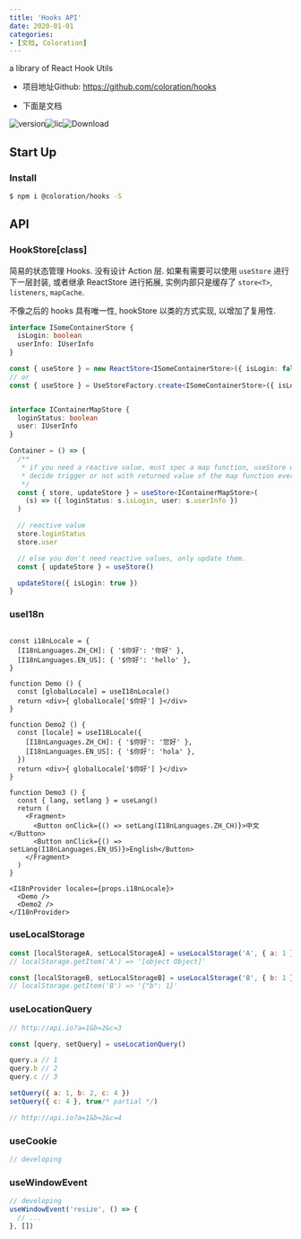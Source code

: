 ```yaml
---
title: 'Hooks API'
date: 2020-01-01
categories:
- [文档, Coloration]
---
```


a library of React Hook Utils

- 项目地址Github: <https://github.com/coloration/hooks>

- 下面是文档

<!-- more -->

<div style="display: flex;">
<img src="https://img.shields.io/npm/v/@coloration/hooks.svg" alt="version">
<img src="https://img.shields.io/npm/l/@coloration/hooks.svg" alt="lic">
<img src="https://img.shields.io/npm/dm/@coloration/hooks.svg" alt="Download">
</div>

## Start Up

### Install

``` bash
$ npm i @coloration/hooks -S
```

## API

### HookStore[class]


简易的状态管理 Hooks. 没有设计 Action 层. 如果有需要可以使用 `useStore` 进行下一层封装, 或者继承 ReactStore 进行拓展, 实例内部只是缓存了 `store<T>`, `listeners`, `mapCache`. 

不像之后的 hooks 具有唯一性, hookStore 以类的方式实现, 以增加了复用性.

``` ts
interface ISomeContainerStore {
  isLogin: boolean
  userInfo: IUserInfo
}

const { useStore } = new ReactStore<ISomeContainerStore>({ isLogin: false }, true)
// or
const { useStore } = UseStoreFactory.create<ISomeContainerStore>({ isLogin: false }, true)


interface IContainerMapStore {
  loginStatus: boolean
  user: IUserInfo
}

Container = () => {
  /**
   * if you need a reactive value, must spec a map function, useStore will 
   * decide trigger or not with returned value of the map function every time.
   */
  const { store, updateStore } = useStore<IContainerMapStore>(
    (s) => ({ loginStatus: s.isLogin, user: s.userInfo })
  )

  // reactive value
  store.loginStatus
  store.user

  // else you don't need reactive values, only update them.
  const { updateStore } = useStore()

  updateStore({ isLogin: true })
}
```

### useI18n 


``` tsx

const i18nLocale = {
  [I18nLanguages.ZH_CH]: { '$你好': '你好' },
  [I18nLanguages.EN_US]: { '$你好': 'hello' },
}

function Demo () {
  const [globalLocale] = useI18nLocale()
  return <div>{ globalLocale['$你好'] }</div>
}

function Demo2 () {
  const [locale] = useI18Locale({
    [I18nLanguages.ZH_CH]: { '$你好': '您好' },
    [I18nLanguages.EN_US]: { '$你好': 'hola' },
  })
  return <div>{ globalLocale['$你好'] }</div>
}

function Demo3 () {
  const { lang, setlang } = useLang()
  return (
    <Fragment>
      <Button onClick={() => setLang(I18nLanguages.ZH_CH)}>中文</Button>
      <Button onClick={() => setLang(I18nLanguages.EN_US)}>English</Button>
    </Fragment>
  )
}

<I18nProvider locales={props.i18nLocale}>
  <Demo />
  <Demo2 />
</I18nProvider>
```


### useLocalStorage 

``` js
const [localStorageA, setLocalStorageA] = useLocalStorage('A', { a: 1 }, true)
// localStorage.getItem('A') => '[object Object]'

const [localStorageB, setLocalStorageB] = useLocalStorage('B', { b: 1 })
// localStorage.getItem('B') => '{"b": 1}'
```


### useLocationQuery 

``` js
// http://api.io?a=1&b=2&c=3

const [query, setQuery] = useLocationQuery()

query.a // 1
query.b // 2
query.c // 3

setQuery({ a: 1, b: 2, c: 4 })
setQuery({ c: 4 }, true/* partial */)

// http://api.io?a=1&b=2&c=4

```

### useCookie

```js
// developing
```

### useWindowEvent

``` js
// developing 
useWindowEvent('resize', () => {
  // ...
}, [])
```